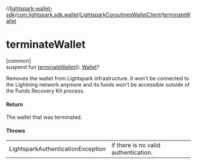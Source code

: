 //[lightspark-wallet-sdk](../../../index.md)/[com.lightspark.sdk.wallet](../index.md)/[LightsparkCoroutinesWalletClient](index.md)/[terminateWallet](terminate-wallet.md)

# terminateWallet

[common]\
suspend fun [terminateWallet](terminate-wallet.md)(): [Wallet](../../com.lightspark.sdk.wallet.model/-wallet/index.md)?

Removes the wallet from Lightspark infrastructure. It won't be connected to the Lightning network anymore and its funds won't be accessible outside of the Funds Recovery Kit process.

#### Return

The wallet that was terminated.

#### Throws

| | |
|---|---|
| LightsparkAuthenticationException | if there is no valid authentication. |
